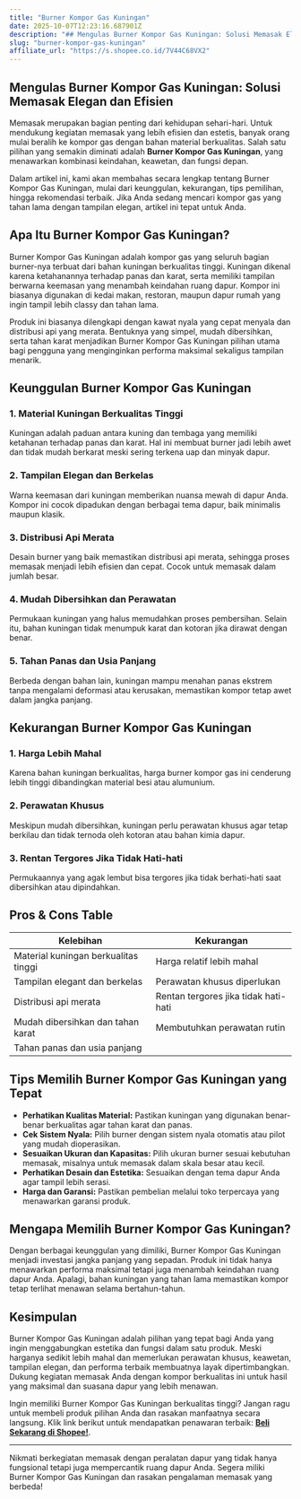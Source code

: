 ```yaml
---
title: "Burner Kompor Gas Kuningan"
date: 2025-10-07T12:23:16.687901Z
description: "## Mengulas Burner Kompor Gas Kuningan: Solusi Memasak Elegan dan Efisien..."
slug: "burner-kompor-gas-kuningan"
affiliate_url: "https://s.shopee.co.id/7V44C68VX2"
---
```

## Mengulas Burner Kompor Gas Kuningan: Solusi Memasak Elegan dan Efisien

Memasak merupakan bagian penting dari kehidupan sehari-hari. Untuk mendukung kegiatan memasak yang lebih efisien dan estetis, banyak orang mulai beralih ke kompor gas dengan bahan material berkualitas. Salah satu pilihan yang semakin diminati adalah **Burner Kompor Gas Kuningan**, yang menawarkan kombinasi keindahan, keawetan, dan fungsi depan.

Dalam artikel ini, kami akan membahas secara lengkap tentang Burner Kompor Gas Kuningan, mulai dari keunggulan, kekurangan, tips pemilihan, hingga rekomendasi terbaik. Jika Anda sedang mencari kompor gas yang tahan lama dengan tampilan elegan, artikel ini tepat untuk Anda.

## Apa Itu Burner Kompor Gas Kuningan?

Burner Kompor Gas Kuningan adalah kompor gas yang seluruh bagian burner-nya terbuat dari bahan kuningan berkualitas tinggi. Kuningan dikenal karena ketahanannya terhadap panas dan karat, serta memiliki tampilan berwarna keemasan yang menambah keindahan ruang dapur. Kompor ini biasanya digunakan di kedai makan, restoran, maupun dapur rumah yang ingin tampil lebih classy dan tahan lama.

Produk ini biasanya dilengkapi dengan kawat nyala yang cepat menyala dan distribusi api yang merata. Bentuknya yang simpel, mudah dibersihkan, serta tahan karat menjadikan Burner Kompor Gas Kuningan pilihan utama bagi pengguna yang menginginkan performa maksimal sekaligus tampilan menarik.

## Keunggulan Burner Kompor Gas Kuningan

### 1. Material Kuningan Berkualitas Tinggi

Kuningan adalah paduan antara kuning dan tembaga yang memiliki ketahanan terhadap panas dan karat. Hal ini membuat burner jadi lebih awet dan tidak mudah berkarat meski sering terkena uap dan minyak dapur.

### 2. Tampilan Elegan dan Berkelas

Warna keemasan dari kuningan memberikan nuansa mewah di dapur Anda. Kompor ini cocok dipadukan dengan berbagai tema dapur, baik minimalis maupun klasik.

### 3. Distribusi Api Merata

Desain burner yang baik memastikan distribusi api merata, sehingga proses memasak menjadi lebih efisien dan cepat. Cocok untuk memasak dalam jumlah besar.

### 4. Mudah Dibersihkan dan Perawatan

Permukaan kuningan yang halus memudahkan proses pembersihan. Selain itu, bahan kuningan tidak menumpuk karat dan kotoran jika dirawat dengan benar.

### 5. Tahan Panas dan Usia Panjang

Berbeda dengan bahan lain, kuningan mampu menahan panas ekstrem tanpa mengalami deformasi atau kerusakan, memastikan kompor tetap awet dalam jangka panjang.

## Kekurangan Burner Kompor Gas Kuningan

### 1. Harga Lebih Mahal

Karena bahan kuningan berkualitas, harga burner kompor gas ini cenderung lebih tinggi dibandingkan material besi atau alumunium.

### 2. Perawatan Khusus

Meskipun mudah dibersihkan, kuningan perlu perawatan khusus agar tetap berkilau dan tidak ternoda oleh kotoran atau bahan kimia dapur.

### 3. Rentan Tergores Jika Tidak Hati-hati

Permukaannya yang agak lembut bisa tergores jika tidak berhati-hati saat dibersihkan atau dipindahkan.

## Pros & Cons Table

| Kelebihan                          | Kekurangan                                  |
|-----------------------------------|--------------------------------------------|
| Material kuningan berkualitas tinggi | Harga relatif lebih mahal               |
| Tampilan elegant dan berkelas     | Perawatan khusus diperlukan               |
| Distribusi api merata             | Rentan tergores jika tidak hati-hati     |
| Mudah dibersihkan dan tahan karat | Membutuhkan perawatan rutin             |
| Tahan panas dan usia panjang     |                                       |

## Tips Memilih Burner Kompor Gas Kuningan yang Tepat

- **Perhatikan Kualitas Material:** Pastikan kuningan yang digunakan benar-benar berkualitas agar tahan karat dan panas.
- **Cek Sistem Nyala:** Pilih burner dengan sistem nyala otomatis atau pilot yang mudah dioperasikan.
- **Sesuaikan Ukuran dan Kapasitas:** Pilih ukuran burner sesuai kebutuhan memasak, misalnya untuk memasak dalam skala besar atau kecil.
- **Perhatikan Desain dan Estetika:** Sesuaikan dengan tema dapur Anda agar tampil lebih serasi.
- **Harga dan Garansi:** Pastikan pembelian melalui toko terpercaya yang menawarkan garansi produk.

## Mengapa Memilih Burner Kompor Gas Kuningan?

Dengan berbagai keunggulan yang dimiliki, Burner Kompor Gas Kuningan menjadi investasi jangka panjang yang sepadan. Produk ini tidak hanya menawarkan performa maksimal tetapi juga menambah keindahan ruang dapur Anda. Apalagi, bahan kuningan yang tahan lama memastikan kompor tetap terlihat menawan selama bertahun-tahun.

## Kesimpulan

Burner Kompor Gas Kuningan adalah pilihan yang tepat bagi Anda yang ingin menggabungkan estetika dan fungsi dalam satu produk. Meski harganya sedikit lebih mahal dan memerlukan perawatan khusus, keawetan, tampilan elegan, dan performa terbaik membuatnya layak dipertimbangkan. Dukung kegiatan memasak Anda dengan kompor berkualitas ini untuk hasil yang maksimal dan suasana dapur yang lebih menawan.

Ingin memiliki Burner Kompor Gas Kuningan berkualitas tinggi? Jangan ragu untuk membeli produk pilihan Anda dan rasakan manfaatnya secara langsung. Klik link berikut untuk mendapatkan penawaran terbaik: **[Beli Sekarang di Shopee!](https://s.shopee.co.id/7V44C68VX2)**.

---
Nikmati berkegiatan memasak dengan peralatan dapur yang tidak hanya fungsional tetapi juga mempercantik ruang dapur Anda. Segera miliki Burner Kompor Gas Kuningan dan rasakan pengalaman memasak yang berbeda!